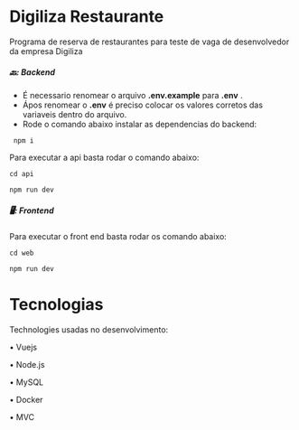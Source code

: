 # Digiliza Restaurante

Programa de reserva de restaurantes para teste de vaga de desenvolvedor da empresa Digiliza

##### 🔙: Backend

- É necessario renomear o arquivo **.env.example** para **.env** .
- Ápos renomear o **.env** é preciso colocar os valores corretos das variaveis dentro do arquivo.
- Rode o comando abaixo instalar as dependencias do backend:

```shell
 npm i
```

Para executar a api basta rodar o comando abaixo:

```shell
cd api
```

```shell
npm run dev
```

##### 🖥️: Frontend

Para executar o front end basta rodar os comando abaixo:

```shell
cd web
```

```shell
npm run dev
```


# Tecnologias

Technologies usadas no desenvolvimento:

• Vuejs

• Node.js

• MySQL

• Docker

• MVC
